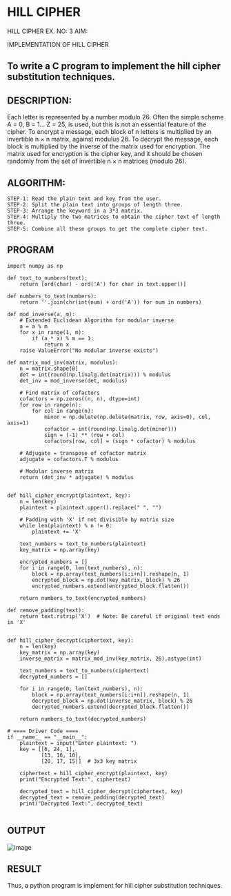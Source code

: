 # HILL CIPHER
HILL CIPHER
EX. NO: 3 AIM:
 

IMPLEMENTATION OF HILL CIPHER
 
## To write a C program to implement the hill cipher substitution techniques.

## DESCRIPTION:

Each letter is represented by a number modulo 26. Often the simple scheme A = 0, B
= 1... Z = 25, is used, but this is not an essential feature of the cipher. To encrypt a message, each block of n letters is  multiplied by an invertible n × n matrix, against modulus 26. To
decrypt the message, each block is multiplied by the inverse of the matrix used for encryption. The matrix used for encryption is the cipher key, and it should be chosen randomly from the set of invertible n × n matrices (modulo 26).


## ALGORITHM:
```
STEP-1: Read the plain text and key from the user. 
STEP-2: Split the plain text into groups of length three. 
STEP-3: Arrange the keyword in a 3*3 matrix.
STEP-4: Multiply the two matrices to obtain the cipher text of length three.
STEP-5: Combine all these groups to get the complete cipher text.
```

## PROGRAM 
~~~
import numpy as np

def text_to_numbers(text):
    return [ord(char) - ord('A') for char in text.upper()]

def numbers_to_text(numbers):
    return ''.join(chr(int(num) + ord('A')) for num in numbers)

def mod_inverse(a, m):
    # Extended Euclidean Algorithm for modular inverse
    a = a % m
    for x in range(1, m):
        if (a * x) % m == 1:
            return x
    raise ValueError("No modular inverse exists")

def matrix_mod_inv(matrix, modulus):
    n = matrix.shape[0]
    det = int(round(np.linalg.det(matrix))) % modulus
    det_inv = mod_inverse(det, modulus)

    # Find matrix of cofactors
    cofactors = np.zeros((n, n), dtype=int)
    for row in range(n):
        for col in range(n):
            minor = np.delete(np.delete(matrix, row, axis=0), col, axis=1)
            cofactor = int(round(np.linalg.det(minor)))
            sign = (-1) ** (row + col)
            cofactors[row, col] = (sign * cofactor) % modulus

    # Adjugate = transpose of cofactor matrix
    adjugate = cofactors.T % modulus

    # Modular inverse matrix
    return (det_inv * adjugate) % modulus


def hill_cipher_encrypt(plaintext, key):
    n = len(key)
    plaintext = plaintext.upper().replace(" ", "")
    
    # Padding with 'X' if not divisible by matrix size
    while len(plaintext) % n != 0:
        plaintext += 'X'
    
    text_numbers = text_to_numbers(plaintext)
    key_matrix = np.array(key)

    encrypted_numbers = []
    for i in range(0, len(text_numbers), n):
        block = np.array(text_numbers[i:i+n]).reshape(n, 1)
        encrypted_block = np.dot(key_matrix, block) % 26
        encrypted_numbers.extend(encrypted_block.flatten())

    return numbers_to_text(encrypted_numbers)

def remove_padding(text):
    return text.rstrip('X')  # Note: Be careful if original text ends in 'X'


def hill_cipher_decrypt(ciphertext, key):
    n = len(key)
    key_matrix = np.array(key)
    inverse_matrix = matrix_mod_inv(key_matrix, 26).astype(int)

    text_numbers = text_to_numbers(ciphertext)
    decrypted_numbers = []

    for i in range(0, len(text_numbers), n):
        block = np.array(text_numbers[i:i+n]).reshape(n, 1)
        decrypted_block = np.dot(inverse_matrix, block) % 26
        decrypted_numbers.extend(decrypted_block.flatten())
    
    return numbers_to_text(decrypted_numbers)

# ==== Driver Code ====
if __name__ == "__main__":
    plaintext = input("Enter plaintext: ")
    key = [[6, 24, 1], 
           [13, 16, 10], 
           [20, 17, 15]]  # 3x3 key matrix
    
    ciphertext = hill_cipher_encrypt(plaintext, key)
    print("Encrypted Text:", ciphertext)
    
    decrypted_text = hill_cipher_decrypt(ciphertext, key)
    decrypted_text = remove_padding(decrypted_text)
    print("Decrypted Text:", decrypted_text)


~~~
## OUTPUT

![image](https://github.com/user-attachments/assets/d90ad287-9c72-4133-ac49-998f9b4940a5)



## RESULT
Thus, a python program is implement for hill cipher substitution techniques.


